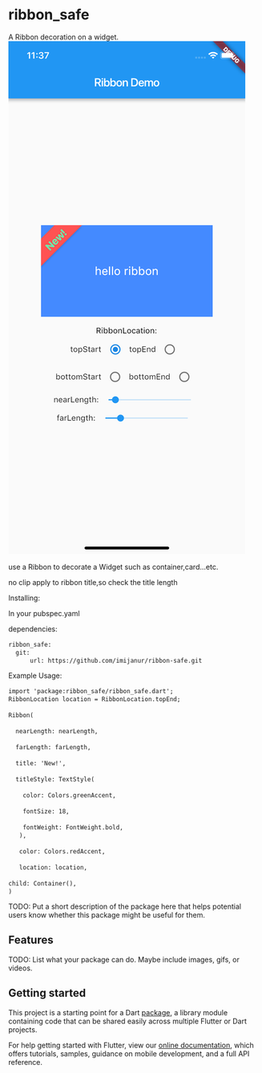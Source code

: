 # ribbon_safe

A Ribbon decoration on a widget.
![](screenshot/s1.png)

use a Ribbon to decorate a Widget such as container,card...etc.

no clip apply to ribbon title,so check the title length

Installing:

In your pubspec.yaml

dependencies:
```
ribbon_safe: 
  git:
      url: https://github.com/imijanur/ribbon-safe.git
```
Example Usage:
```
import 'package:ribbon_safe/ribbon_safe.dart';
RibbonLocation location = RibbonLocation.topEnd;

Ribbon(

  nearLength: nearLength,

  farLength: farLength,

  title: 'New!',

  titleStyle: TextStyle(

    color: Colors.greenAccent,

    fontSize: 18,

    fontWeight: FontWeight.bold,
   ),

   color: Colors.redAccent,

   location: location,

child: Container(),
)

```

<!-- 
This README describes the package. If you publish this package to pub.dev,
this README's contents appear on the landing page for your package.

For information about how to write a good package README, see the guide for
[writing package pages](https://dart.dev/guides/libraries/writing-package-pages). 

For general information about developing packages, see the Dart guide for
[creating packages](https://dart.dev/guides/libraries/create-library-packages)
and the Flutter guide for
[developing packages and plugins](https://flutter.dev/developing-packages). 
-->

TODO: Put a short description of the package here that helps potential users
know whether this package might be useful for them.

## Features

TODO: List what your package can do. Maybe include images, gifs, or videos.

## Getting started

This project is a starting point for a Dart
[package](https://flutter.io/developing-packages/),
a library module containing code that can be shared easily across
multiple Flutter or Dart projects.

For help getting started with Flutter, view our
[online documentation](https://flutter.io/docs), which offers tutorials,
samples, guidance on mobile development, and a full API reference.

